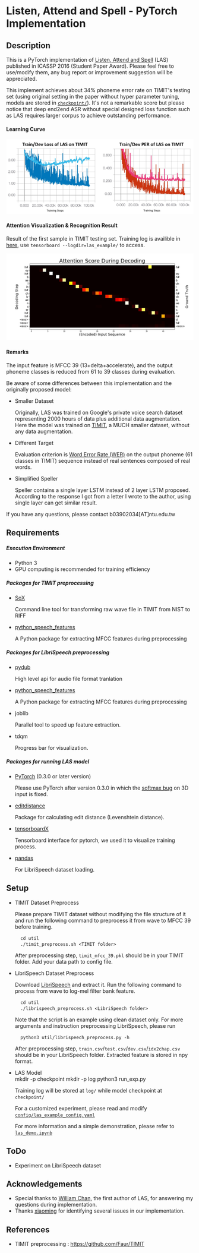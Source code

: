 # Listen, Attend and Spell - PyTorch Implementation


## Description

This is a PyTorch implementation of [Listen, Attend and Spell](https://arxiv.org/abs/1508.01211v2) (LAS)  published in ICASSP 2016 (Student Paper Award).
Please feel free to use/modify them, any bug report or improvement suggestion will be appreciated.

This implement achieves about 34% phoneme error rate on TIMIT's testing set (using original setting in the paper without hyper parameter tuning, models are stored in [`checkpoint/`](checkpoint/)). It's not a remarkable score but please notice that deep end2end ASR without special designed loss function such as LAS requires larger corpus to achieve outstanding performance.

#### Learning Curve

![](log/result.jpg)

#### Attention Visualization & Recognition Result

Result of the first sample in TIMIT testing set. Training log is availible in [here](log/), use ```tensorboard --logdir=las_example/``` to access.

![](log/attention.jpg)

#### Remarks

The input feature is MFCC 39 (13+delta+accelerate), and the output phoneme classes is reduced from 61 to 39 classes during evaluation.


Be aware of some differences between this implementation and the originally proposed model:

- Smaller Dataset

    Originally, LAS was trained on Google's private voice search dataset representing 2000 hours of data plus additional data augmentation. Here the model was trained on [TIMIT](https://catalog.ldc.upenn.edu/ldc93s1), a MUCH smaller dataset, without any data augmentation.

- Different Target

    Evaluation criterion is [Word Error Rate (WER)](https://en.wikipedia.org/wiki/Word_error_rate) on the output phoneme (61 classes in TIMIT) sequence instead of real sentences composed of real words.

- Simplified Speller

    Speller contains a single layer LSTM instead of 2 layer LSTM proposed. According to the response I got from a letter I wrote to the author, using single layer can get similar result.

If you have any questions, please contact b03902034[AT]ntu.edu.tw

## Requirements

##### Execution Environment

- Python 3
- GPU computing is recommended for training efficiency


##### Packages for TIMIT preprocessing

- [SoX](http://sox.sourceforge.net/)

    Command line tool for transforming raw wave file in TIMIT from NIST to RIFF


- [python_speech_features](https://github.com/jameslyons/python_speech_features)

    A Python package for extracting MFCC features during preprocessing

##### Packages for LibriSpeech preprocessing


- [pydub](https://github.com/jiaaro/pydub)

    High level api for audio file format tranlation

- [python_speech_features](https://github.com/jameslyons/python_speech_features)

    A Python package for extracting MFCC features during preprocessing

- joblib
    
    Parallel tool to speed up feature extraction.

- tdqm

    Progress bar for visualization.


##### Packages for running LAS model

- [PyTorch](http://pytorch.org/) (0.3.0 or later version)

    Please use PyTorch after version 0.3.0 in which the [softmax bug](https://github.com/pytorch/pytorch/issues/1020) on 3D input is fixed.


- [editdistance](https://github.com/aflc/editdistance)

    Package for calculating edit distance (Levenshtein distance).

- [tensorboardX](https://github.com/lanpa/tensorboard-pytorch)

    Tensorboard interface for pytorch, we used it to visualize training process.

- [pandas](https://pandas.pydata.org/)

    For LibriSpeech dataset loading.


## Setup
- TIMIT Dataset Preprocess

    Please prepare TIMIT dataset without modifying the file structure of it and run the following command to preprocess it from wave to MFCC 39 before training.

        cd util
        ./timit_preprocess.sh <TIMIT folder>       

    After preprocessing step, `timit_mfcc_39.pkl` should be in your TIMIT folder. Add your data path to config file.

- LibriSpeech Dataset Preprocess

    Download [LibriSpeech](http://www.openslr.org/12/) and extract it. Run the following command to process from wave to log-mel filter bank feature. 

        cd util
        ./librispeech_preprocess.sh <LibriSpeech folder> 

    Note that the script is an example using clean dataset only. For more arguments and instruction preprocessing LibriSpeech, please run

        python3 util/librispeech_preprocess.py -h

    After preprocessing step, `train.csv`/`test.csv`/`dev.csv`/`idx2chap.csv` should be in your LibriSpeech folder. Extracted feature is stored in npy format.

- LAS Model
  ​      
        mkdir -p checkpoint
        mkdir -p log
        python3 run_exp.py <config file path>

    Training log will be stored at `log/` while model checkpoint at ` checkpoint/`

    For a customized experiment, please read and modify [`config/las_example_config.yaml`](config/las_example_config.yaml)

    For more information and a simple demonstration, please refer to [`las_demo.ipynb`](las_demo.ipynb)

## ToDo

- Experiment on LibriSpeech dataset

## Acknowledgements
- Special thanks to [William Chan](http://williamchan.ca/), the first author of LAS, for answering my questions during implementation.
- Thanks [xiaoming](https://github.com/lezasantaizi) for identifying several issues in our implementation.

## References
- TIMIT preprocessing : https://github.com/Faur/TIMIT
